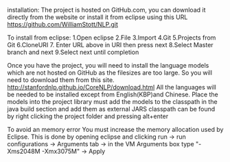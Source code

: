 
installation:
The project is hosted on GitHub.com, you can download it directly from the website or install it from eclipse using this URL
https://github.com/WilliamStott/NLP.git

To install from eclipse:
1.Open eclipse
2.File
3.Import
4.Git
5.Projects from Git
6.CloneURI
7. Enter URL above in URI then press next
8.Select Master branch and next
9.Select next until completion

Once you have the project, you will need to install the language models which are not hosted on GitHub as the filesizes are too large.
So you will need to download them from this site.
http://stanfordnlp.github.io/CoreNLP/download.html
All the languages will be needed to be installed except from English(KBP)and Chinese.
Place the models into the project library
must add the models to the classpath in the java build section and add them as external JARS
classpath can be found by right clicking the project folder and pressing alt+enter



To avoid an memory error
You must increase the memory allocation used by Eclipse.
This is done by opening eclipse and clicking run -> run configurations -> Arguments tab -> in the VM Arguments box type "-Xms2048M -Xmx3075M" -> Apply









